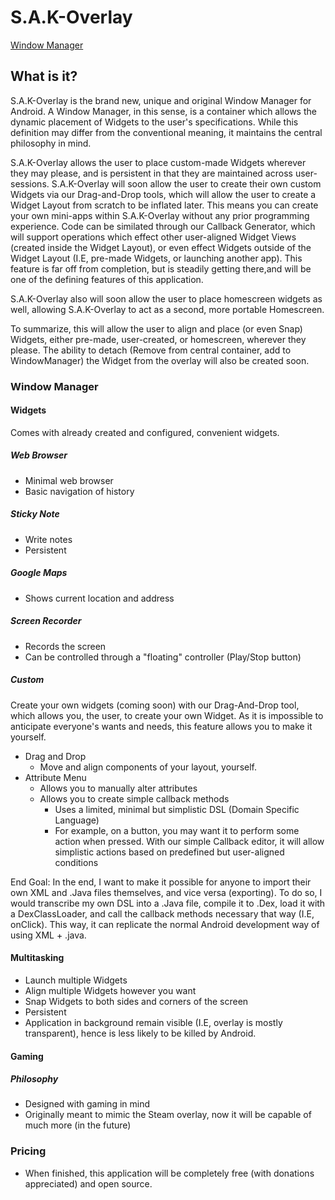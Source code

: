 # S.A.K-Overlay

[Window Manager](/S.A.K-Overlay_Screenshot.png)

## What is it?

S.A.K-Overlay is the brand new, unique and original Window Manager for Android. A Window Manager, in this sense, is a container which allows the dynamic placement of Widgets to the user's specifications. While this definition may differ from the conventional meaning, it maintains the central philosophy in mind.

S.A.K-Overlay allows the user to place custom-made Widgets wherever they may please, and is persistent in that they are maintained across user-sessions. S.A.K-Overlay will soon allow the user to create their own custom Widgets via our Drag-and-Drop tools, which will allow the user to create a Widget Layout from scratch to be inflated later. This means you can create your own mini-apps within S.A.K-Overlay without any prior programming experience. Code can be similated through our Callback Generator, which will support operations which effect other user-aligned Widget Views (created inside the Widget Layout), or even effect Widgets outside of the Widget Layout (I.E, pre-made Widgets, or launching another app). This feature is far off from completion, but is steadily getting there,and will be one of the defining features of this application.

S.A.K-Overlay also will soon allow the user to place homescreen widgets as well, allowing S.A.K-Overlay to act as a second, more portable Homescreen.

To summarize, this will allow the user to align and place (or even Snap) Widgets, either pre-made, user-created, or homescreen, wherever they please. The ability to detach (Remove from central container, add to WindowManager) the Widget from the overlay will also be created soon.

### Window Manager

#### Widgets

Comes with already created and configured, convenient widgets.

##### Web Browser

* Minimal web browser
* Basic navigation of history

##### Sticky Note

* Write notes
* Persistent

##### Google Maps

* Shows current location and address

##### Screen Recorder

* Records the screen
* Can be controlled through a "floating" controller (Play/Stop button)

##### Custom

Create your own widgets (coming soon) with our Drag-And-Drop tool, which allows you, the user, to create your own Widget. As it is impossible to anticipate everyone's wants and needs, this feature allows you to make it yourself.

* Drag and Drop
    - Move and align components of your layout, yourself.
* Attribute Menu
    - Allows you to manually alter attributes
    - Allows you to create simple callback methods
        + Uses a limited, minimal but simplistic DSL (Domain Specific Language)
        + For example, on a button, you may want it to perform some action when pressed. With our simple Callback editor, it will allow simplistic actions based on predefined but user-aligned conditions

End Goal: In the end, I want to make it possible for anyone to import their own XML and .Java files themselves, and vice versa (exporting). To do so, I would transcribe my own DSL into a .Java file, compile it to .Dex, load it with a DexClassLoader, and call the callback methods necessary that way (I.E, onClick). This way, it can replicate the normal Android development way of using XML + .java.

#### Multitasking

* Launch multiple Widgets
* Align multiple Widgets however you want
* Snap Widgets to both sides and corners of the screen
* Persistent
* Application in background remain visible (I.E, overlay is mostly transparent), hence is less likely to be killed by Android.

#### Gaming

##### Philosophy

* Designed with gaming in mind
* Originally meant to mimic the Steam overlay, now it will be capable of much more (in the future)

### Pricing

* When finished, this application will be completely free (with donations appreciated) and open source.
